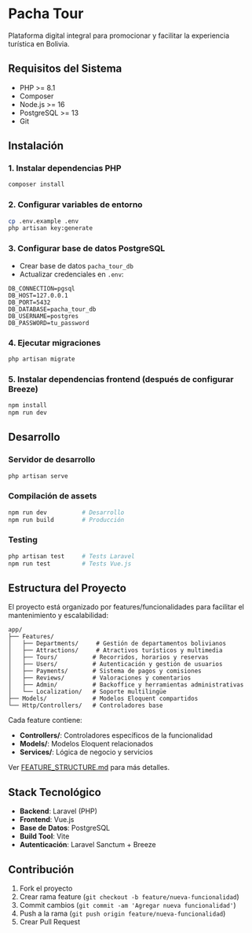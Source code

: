 # Pacha Tour

Plataforma digital integral para promocionar y facilitar la experiencia turística en Bolivia.

## Requisitos del Sistema

- PHP >= 8.1
- Composer
- Node.js >= 16
- PostgreSQL >= 13
- Git

## Instalación

### 1. Instalar dependencias PHP
```bash
composer install
```

### 2. Configurar variables de entorno
```bash
cp .env.example .env
php artisan key:generate
```

### 3. Configurar base de datos PostgreSQL
- Crear base de datos `pacha_tour_db`
- Actualizar credenciales en `.env`:
```
DB_CONNECTION=pgsql
DB_HOST=127.0.0.1
DB_PORT=5432
DB_DATABASE=pacha_tour_db
DB_USERNAME=postgres
DB_PASSWORD=tu_password
```

### 4. Ejecutar migraciones
```bash
php artisan migrate
```

### 5. Instalar dependencias frontend (después de configurar Breeze)
```bash
npm install
npm run dev
```

## Desarrollo

### Servidor de desarrollo
```bash
php artisan serve
```

### Compilación de assets
```bash
npm run dev          # Desarrollo
npm run build        # Producción
```

### Testing
```bash
php artisan test     # Tests Laravel
npm run test         # Tests Vue.js
```

## Estructura del Proyecto

El proyecto está organizado por features/funcionalidades para facilitar el mantenimiento y escalabilidad:

```
app/
├── Features/
│   ├── Departments/     # Gestión de departamentos bolivianos
│   ├── Attractions/     # Atractivos turísticos y multimedia
│   ├── Tours/          # Recorridos, horarios y reservas
│   ├── Users/          # Autenticación y gestión de usuarios
│   ├── Payments/       # Sistema de pagos y comisiones
│   ├── Reviews/        # Valoraciones y comentarios
│   ├── Admin/          # Backoffice y herramientas administrativas
│   └── Localization/   # Soporte multilingüe
├── Models/             # Modelos Eloquent compartidos
└── Http/Controllers/   # Controladores base
```

Cada feature contiene:
- **Controllers/**: Controladores específicos de la funcionalidad
- **Models/**: Modelos Eloquent relacionados
- **Services/**: Lógica de negocio y servicios

Ver [FEATURE_STRUCTURE.md](FEATURE_STRUCTURE.md) para más detalles.

## Stack Tecnológico

- **Backend**: Laravel (PHP)
- **Frontend**: Vue.js
- **Base de Datos**: PostgreSQL
- **Build Tool**: Vite
- **Autenticación**: Laravel Sanctum + Breeze

## Contribución

1. Fork el proyecto
2. Crear rama feature (`git checkout -b feature/nueva-funcionalidad`)
3. Commit cambios (`git commit -am 'Agregar nueva funcionalidad'`)
4. Push a la rama (`git push origin feature/nueva-funcionalidad`)
5. Crear Pull Request